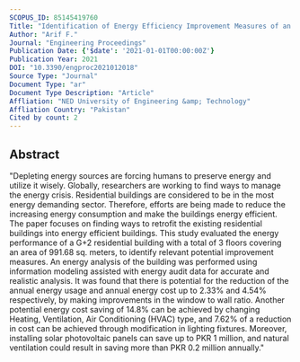 ```yaml
---
SCOPUS_ID: 85145419760
Title: "Identification of Energy Efficiency Improvement Measures of an Existing Residential Building Using Audit-Assisted Energy Simulation and Analysis †"
Author: "Arif F."
Journal: "Engineering Proceedings"
Publication Date: {'$date': '2021-01-01T00:00:00Z'}
Publication Year: 2021
DOI: "10.3390/engproc2021012018"
Source Type: "Journal"
Document Type: "ar"
Document Type Description: "Article"
Affliation: "NED University of Engineering &amp; Technology"
Affliation Country: "Pakistan"
Cited by count: 2
---
```


## Abstract
"Depleting energy sources are forcing humans to preserve energy and utilize it wisely. Globally, researchers are working to find ways to manage the energy crisis. Residential buildings are considered to be in the most energy demanding sector. Therefore, efforts are being made to reduce the increasing energy consumption and make the buildings energy efficient. The paper focuses on finding ways to retrofit the existing residential buildings into energy efficient buildings. This study evaluated the energy performance of a G+2 residential building with a total of 3 floors covering an area of 991.68 sq. meters, to identify relevant potential improvement measures. An energy analysis of the building was performed using information modeling assisted with energy audit data for accurate and realistic analysis. It was found that there is potential for the reduction of the annual energy usage and annual energy cost up to 2.33% and 4.54% respectively, by making improvements in the window to wall ratio. Another potential energy cost saving of 14.8% can be achieved by changing Heating, Ventilation, Air Conditioning (HVAC) type, and 7.62% of a reduction in cost can be achieved through modification in lighting fixtures. Moreover, installing solar photovoltaic panels can save up to PKR 1 million, and natural ventilation could result in saving more than PKR 0.2 million annually."
